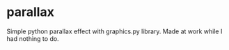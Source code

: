 # parallax
Simple python parallax effect with graphics.py library. Made at work while I had nothing to do.
